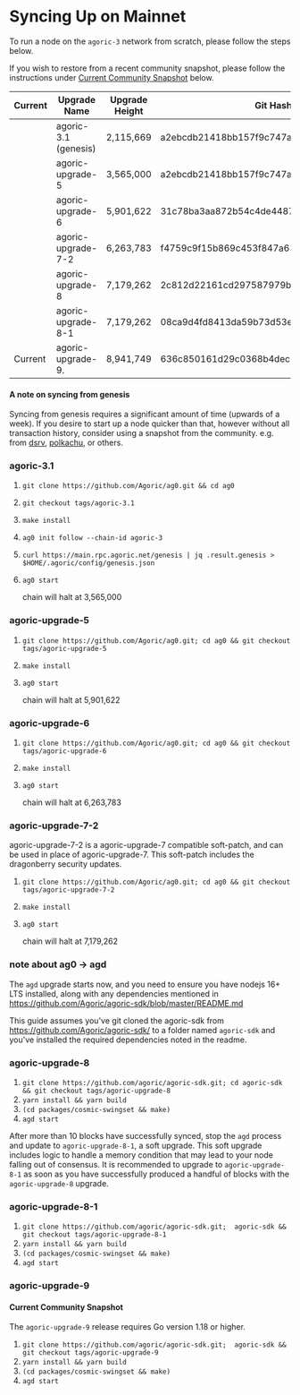 # Syncing Up on Mainnet

To run a node on the `agoric-3` network from scratch, please follow the 
steps below.

If you wish to restore from a recent community snapshot, please follow the instructions under [Current Community Snapshot](#current-community-snapshot) below.

| Current |     Upgrade Name     | Upgrade Height |                  Git Hash                |    Repo    |            Docker Tag          |
| ------- |--------------------- | -------------- | ---------------------------------------- | ---------- | ------------------------------ |
|         | agoric-3.1 (genesis) |     2,115,669  | a2ebcdb21418bb157f9c747a042b2a859b2a5986 |    ag0     | agoric/ag0:agoric-upgrade-3.1  |
|         | agoric-upgrade-5     |     3,565,000  | a2ebcdb21418bb157f9c747a042b2a859b2a5986 |    ag0     | agoric/ag0:agoric-upgrade-5    |
|         | agoric-upgrade-6     |     5,901,622  | 31c78ba3aa872b54c4de448763c5b8044b8f950c |    ag0     | agoric/ag0:agoric-upgrade-6    |
|         | agoric-upgrade-7-2   |     6,263,783  | f4759c9f15b869c453f847a63ba734cacb9a991a |    ag0     | agoric/ag0:agoric-upgrade-7-2  |
|         | agoric-upgrade-8     |     7,179,262  | 2c812d22161cd297587979b262eab6e2cc76e23d |    agd     |      agoric/agoric-sdk:29      |
|         | agoric-upgrade-8-1   |     7,179,262  | 08ca9d4fd8413da59b73d53e12851fe00583ddc1 |    agd     |      agoric/agoric-sdk:30      |
| Current | agoric-upgrade-9.    |     8,941,749  | 636c850161d29c0368b4dec03c90e2674e8d6479 |    agd     |      agoric/agoric-sdk:31      |

#### A note on syncing from genesis

Syncing from genesis requires a significant amount of time (upwards of a week).  If you desire to start up a node quicker than that, however without all transaction history, consider using a snapshot from the community.  e.g. from [dsrv](https://www.allthatnode.com/agoric.dsrv), [polkachu](https://www.polkachu.com/tendermint_snapshots/agoric), or others.

### agoric-3.1

1. `git clone https://github.com/Agoric/ag0.git && cd ag0`
1. `git checkout tags/agoric-3.1`
1. `make install`
1. `ag0 init follow --chain-id agoric-3`
1. `curl https://main.rpc.agoric.net/genesis | jq .result.genesis > $HOME/.agoric/config/genesis.json`
1. `ag0 start`

   chain will halt at 3,565,000

### agoric-upgrade-5

1. `git clone https://github.com/Agoric/ag0.git; cd ag0 && git checkout tags/agoric-upgrade-5`
1. `make install`
1. `ag0 start`

   chain will halt at 5,901,622

### agoric-upgrade-6

1. `git clone https://github.com/Agoric/ag0.git; cd ag0 && git checkout tags/agoric-upgrade-6`
1. `make install`
1. `ag0 start`

   chain will halt at 6,263,783

### agoric-upgrade-7-2

agoric-upgrade-7-2 is a agoric-upgrade-7 compatible soft-patch, and can be used in place of agoric-upgrade-7.  This soft-patch includes the dragonberry security updates.

1. `git clone https://github.com/Agoric/ag0.git; cd ag0 && git checkout tags/agoric-upgrade-7-2`
1. `make install`
1. `ag0 start`

   chain will halt at 7,179,262

### note about ag0 -> agd

The `agd` upgrade starts now, and you need to ensure you have
nodejs 16+ LTS installed, along with any dependencies mentioned 
in https://github.com/Agoric/agoric-sdk/blob/master/README.md

This guide assumes you've git cloned the agoric-sdk from 
https://github.com/Agoric/agoric-sdk/ to a folder 
named `agoric-sdk` and you've installed the required dependencies 
noted in the readme.

### agoric-upgrade-8

1. `git clone https://github.com/agoric/agoric-sdk.git; cd agoric-sdk && git checkout tags/agoric-upgrade-8`
1. `yarn install && yarn build`
1. `(cd packages/cosmic-swingset && make)`
1. `agd start`

After more than 10 blocks have successfully synced, stop the `agd` process 
and update to `agoric-upgrade-8-1`, a soft upgrade.  This soft upgrade includes 
logic to handle a memory condition that may lead to your node falling out of consensus. 
It is recommended to upgrade to `agoric-upgrade-8-1` as soon as you have successfully 
produced a handful of blocks with the `agoric-upgrade-8` upgrade.

### agoric-upgrade-8-1

1. `git clone https://github.com/agoric/agoric-sdk.git;  agoric-sdk && git checkout tags/agoric-upgrade-8-1`
1. `yarn install && yarn build`
1. `(cd packages/cosmic-swingset && make)`
1. `agd start`

### agoric-upgrade-9
#### Current Community Snapshot

The `agoric-upgrade-9` release requires Go version 1.18 or higher.

1. `git clone https://github.com/agoric/agoric-sdk.git;  agoric-sdk && git checkout tags/agoric-upgrade-9`
1. `yarn install && yarn build`
1. `(cd packages/cosmic-swingset && make)`
1. `agd start`
